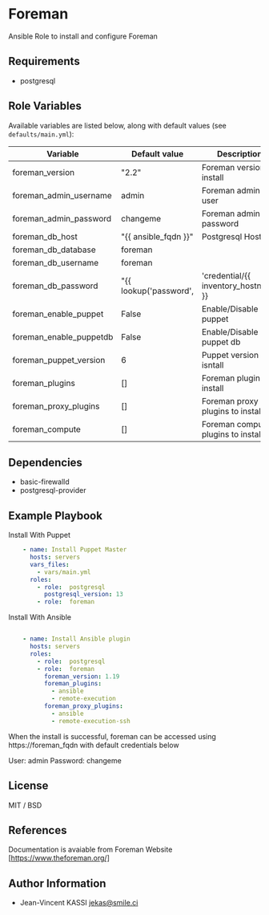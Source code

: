 Foreman
=========

Ansible Role to install and configure Foreman

Requirements
------------

* postgresql

Role Variables
-----------

Available variables are listed below, along with default values (see `defaults/main.yml`):

| Variable                | Default value | Description |
|----------|---------|--------------------|
| foreman_version  |  "2.2" | Foreman version to install |
| foreman_admin_username  |  admin | Foreman admin user
| foreman_admin_password  |  changeme | Foreman admin password
| foreman_db_host  |  "{{ ansible_fqdn }}" | Postgresql Host
| foreman_db_database  |  foreman  |
| foreman_db_username  |  foreman  |
| foreman_db_password  |   "{{ lookup('password', | 'credential/{{ inventory_hostname }} | -foreman_db_password chars=ascii_letters,digits') }}"
| foreman_enable_puppet  |  False | Enable/Disable puppet
| foreman_enable_puppetdb  |  False | Enable/Disable puppet db
| foreman_puppet_version  |  6 | Puppet version to isntall
| foreman_plugins  |  [] | Foreman plugins to install
| foreman_proxy_plugins  |  []  | Foreman proxy plugins to install
| foreman_compute  |  [] | Foreman compute plugins to install

Dependencies
-----

* basic-firewalld
* postgresql-provider

Example Playbook
-----

Install With Puppet

```yml
    - name: Install Puppet Master
      hosts: servers
      vars_files:
        - vars/main.yml
      roles:
        - role:  postgresql
          postgresql_version: 13
        - role:  foreman
```

Install With Ansible

```yml

    - name: Install Ansible plugin
      hosts: servers
      roles:
        - role:  postgresql
        - role:  foreman
          foreman_version: 1.19
          foreman_plugins:
            - ansible
            - remote-execution
          foreman_proxy_plugins:
            - ansible
            - remote-execution-ssh
```


When the install is successful, foreman can be accessed using https://foreman_fqdn with default credentials below

   User: admin
   Password: changeme

License
-----

MIT / BSD

References
------------

Documentation is avaiable from Foreman Website [https://www.theforeman.org/]

Author Information
----------------

* Jean-Vincent KASSI <jekas@smile.ci>
